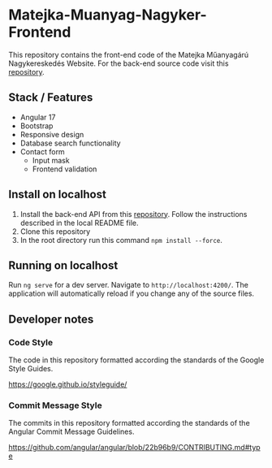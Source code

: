# Matejka-Muanyag-Nagyker-Frontend

This repository contains the front-end code of the Matejka Műanyagárú Nagykereskedés Website. For the back-end source code visit this [repository](https://github.com/tamasviktorkrizsan/web-muanyag-nagyker-backend).


## Stack / Features

- Angular 17
- Bootstrap
- Responsive design
- Database search functionality
- Contact form
  - Input mask
  - Frontend validation


## Install on localhost

1. Install the back-end API from this [repository](https://github.com/tamasviktorkrizsan/web-muanyag-nagyker-backend). Follow the instructions described in the local README file.
2. Clone this repository
3. In the root directory run this command `npm install --force`.


## Running on localhost

Run `ng serve` for a dev server. Navigate to `http://localhost:4200/`. The application will automatically reload if you change any of the source files.


## Developer notes

### Code Style
The code in this repository formatted according the standards of the Google Style Guides.

https://google.github.io/styleguide/


### Commit Message Style
The commits in this repository formatted according the standards of the Angular Commit Message Guidelines.

https://github.com/angular/angular/blob/22b96b9/CONTRIBUTING.md#type
